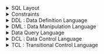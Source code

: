 
<details><summary>SQL Layout</summary><p>
  

```bash
___________________________________________________________________________________________________________________________________________________________________
Structure 			|Data				    |Query		       |Security	             |Consistency                         |
DDL : Data Definition Language	|DML : Data Manipulation Language   |DQL : Data Query Language |DCL : Data Control Language  |TCL : Transitional Control Language |
________________________________|___________________________________|__________________________|_____________________________|____________________________________|
Create				|Insert              		    |Select		       |Grand		             |*Commat			          |
Alter				|Updata				    |*Clause		       |*With Grand	             |*Rollback			          |	
Drop				|Delete				    |*Grouping		       |Deny   	                     |*Save Point			  |
Truncate			|Merge				    |*Distinct		       |Revoke		             |				          |
Select Into			|View				    |*Alias	               |			     |				          |
Index				|Temporary Tables		    |*Join 		       |			     |				          |
				|Procedure			    |*Set Operators            |			     |				          |
				|				    |*Sub Query		       |			     |				          |
				|				    |*Function	               |			     |				          |
________________________________|___________________________________|__________________________|_____________________________|____________________________________|


```

--------------------------------------------------------------------------------------------------
<p>
</details>

<details><summary>Constraints</summary><p>


```bash

What is a constraint, and why use constraints?
A set of conditions defining the type of data that can be input into each column of a table. 
Constraints ensure data integrity in a table and block undesired actions.

_____________________________________________________________________________________
Integrity	|Entity Integrity      |Referential Integrity     |Domain Integrity |
________________|______________________|__________________________|_________________|
--Constraint	|PK		       |FK	    	          |Data Type	    |
------------	|Identity	       |			  |Default	    |
------------	|Unique		       |			  |Null/Not Null    |
________________|______________________|__________________________|_________________|
--DB Object	|Index		       |Trigger			  |Rule		    |
------------	|Trigger	       |			  |Trigger	    |
________________|______________________|__________________________|_________________|

• NOT NULL Constraint: Ensures that a column cannot have a NULL value.
You must use the IS NULL or IS NOT NULL operators to check for a NULL value.

• DEFAULT Constraint: Provides a default value for a column when none is specified.

• UNIQUE Constraint: Ensures that all values in a column are different.

• PRIMARY Key: Uniquely identifies each row/record in a database table.

• FOREIGN Key: Uniquely identifies row/record in any of the given database tables. The relationship between 2 tables matches the Primary Key in one of the tables with a Foreign Key in the second table.

• CHECK Constraint: The CHECK constraint ensures that all the values in a column satisfy certain conditions.

• IDENTITY Constraint: a specific data type and constraint combination that automatically generates unique, incrementing values for a specific column in a table. 

• INDEX: Used to create and retrieve data from the database very quickly. it is assigned a ROWID for each row before it sorts out the data.

• TRIGGER: is like an automated sentry that reacts to specific events happening within the database
```
--------------------------------------------------------------------------------------------------

<p>
</details>

<details><summary>DDL : Data Definition Language</summary><p>

# Structure


## DDL => Database 
```bash

Syntax> CREATE DATABASE DatabaseName;
Syntax> DROP DATABASE DatabaseName;
Syntax> SHOW DATABASES;
Syntax> USE DatabaseName;
```
## DDL => Create Table
```bash


Syntax> Create Table:
CREATE TABLE table_ name(
column1 datatype,
column3 datatype,
.....
columnN datatype,
PRIMARY KEY( column_name ) );
----------------------------------------------------------------
SQL> CREATE TABLE CUSTOMERS(
ID 	INT NOT NULL,
NAME 	VARCHAR (20) NOT NULL,
AGE 	INT NOT NULL,
ADDRESS CHAR (25) ,
SALARY 	DECIMAL (18, 2),
PRIMARY KEY (ID));
~~~~~~~~~~~~~~~~~~~~~~~~~~~~~~~~~~~~~~~~~~~~~~~~~~~~~~~~~~~~~~~~~
Creating a Table from an Existing Table:
----------------------------------------------------------------
Syntax> CREATE TABLE NEW_TABLE_NAME AS
SELECT [ column1, column 2...columnN ]
FROM EXISTING_TABLE_NAME
[WHERE condition]
```
## DDL => Drop or Truncate Table
```bash
Syntax> Drop or Truncate TABLE table_ name;
```


## DDL => Alter Table
```bash
Add New Column:
Syntax> ALTER TABLE EXISTING_TABLE_NAME
ADD COLUNM columnN datatype
```
```bash
Change Exisit Column Data Type:
Syntax> ALTER TABLE EXISTING_TABLE_NAME
ALTER COLUNM columnN datatype
```
```bash
Alter Table Add Constraint:
Syntax> ALTER TABLE EXISTING_TABLE_NAME
ADD CONSTRAINT columnN Constraint
```
```bash
Drop Constraint:
Syntax> ALTER TABLE EXISTING_TABLE_NAME
DROP CONSTRAINT columnN Constraint
```
```bash
Drop Column:
Syntax> ALTER TABLE EXISTING_TABLE_NAME
DROP COLUNM columnN
```


## DDL => SELECT INTO 
```bash
SELECT INTO: The Direct Copycat
----------------------------------------------------------------
Definition: Takes a SELECT statement and directly inserts the results into a new table (permanent or temporary).
----------------------------------------------------------------
Syntax> SELECT [ column1, column 2...columnN ]
FROM EXISTING_TABLE_NAME
[WHERE condition]
INTO NEW_TABLE_NAME;
```
## DDL => INDEX -
```bash
What is an index?
----------------------------------------------------------------
A special data structure related to a database table and used for storing its important parts and enabling faster data search and retrieval. 
Indexes are especially efficient for large databases, where they significantly enhance query performance.
```
```bash
What types of indexes?
----------------------------------------------------------------
• Clustered Index: One special index that physically orders table data based on the indexed column(s). 
This can be very fast for retrieving data sorted by the indexed column but can impact write performance.
• Non-Clustered Index: The most common type, separate from the actual data, pointing to rows based on the indexed column(s). 
Offers a good balance between read and write performance.
• Unique Index: Ensures each value in the indexed column is unique, enforcing data integrity and uniqueness constraints
```
```bash
Syntax> CREATE INDEX:
CREATE INDEX [Index Type] index_name
ON table_ name;
----------------------------------------------------------------
Syntax> Single Column Indexes:
CREATE INDEX [Index Type] index_name
ON table_name (column_name);
----------------------------------------------------------------
Syntax> DROP INDEX:
DROP INDEX index_name;
```
```bash
When should indexes be avoided?
The following guidelines indicate when the use of an index should be reconsidered.
• Indexes should not be used on small tables.
• Tables that have frequent, large batch updates or insert operations.
• Indexes should not be used on columns that contain a high number of NULL values.
• Columns that are frequently manipulated should not be indexed.

```
<p>
</details>

<details><summary>DML : Data Manipulation Language</summary><p>

# 

```bash

~~~~~~~~~~~~~~~~~~~~~~~~~~~~~~~~~~~~~~~~~~~~~~~~~~~~~~~~~~~~~~~~~~~~~~~~~~~~~~~~~~~~~~~~~~~~~~~~~~~~~~~~~~~~~~~~~~~~~~~~~~~~~~~~~~~~~~~~~~~~~~~~~~~~~~~
Data
DML : Data Manipulation Language
_______________________________________________________________________________________________________________________________________________________

--------------------* DML => Insert *-------------------
Syntax> INSERT INTO TABLE_NAME
(column1, column2, column3,...columnN)]
VALUES (value1, value2, value3 ,...valueN);
_______________________________________________________________________________________________________________________________________________________
--------------------* DML => Update *-------------------
Syntax> UPDATE table_name
SET column1 = value1, column2
= value2...., columnN = valueN
WHERE [condition];
_______________________________________________________________________________________________________________________________________________________
--------------------* DML => Delete *-------------------
Syntax> DELETE FROM table_name
WHERE [condition];
_______________________________________________________________________________________________________________________________________________________
--------------------* DML => Merge *-------------------
Syntax> MERGE INTO target_table USING source_table
ON merge_condition
WHEN MATCHED THEN
  UPDATE SET column1 = value1, column2 = value2, ...
 
[WHEN NOT MATCHED THEN INSERT (column1, column2, ...) VALUES (value1, value2, ...)]
~~~~~~~~~~~~~~~~~~~~~~~~~~~~~~~~~~~~~~~~~~~~~~~~~~~~~~~~~~~~~~~~~~~~~~~~~~~~~~~~~~~~~~~~~~~~~~~~~~~~~~~~~~~~~~~~~~~~~~~~~~~~~~~~~~~~~~~~~~~~~~~~~~~~~~~
MERGE for SCD:
----------------------------------------------------------------
Implementing SCD types: The MERGE statement is particularly helpful for implementing different types of Slowly Changing Dimensions (SCDs). Here's how:
Type 1: Use UPDATE within WHEN MATCHED to update existing dimensions with new values.
Type 2: Use INSERT within WHEN NOT MATCHED to create new records with new values, while marking existing ones as inactive.
Type 3: Use a combination of UPDATE and INSERT with different conditions to handle historical data and new values.
----------------------------------------------------------------
Limitations:
----------------------------------------------------------------
Complex transformations: While MERGE can handle basic transformations, complex data manipulations might require additional logic or separate steps in your ETL process.
Performance: For very large datasets, the MERGE statement might be less efficient than separate INSERT and UPDATE statements due to its overhead.
----------------------------------------------------------------
Alternatives:
----------------------------------------------------------------
Separate statements: For simple ETL jobs, using separate INSERT and UPDATE statements can be more straightforward and efficient.
ETL tools: Many ETL tools offer specialized features for SCD implementations and complex data transformations.
_______________________________________________________________________________________________________________________________________________________
--------------------* DML => Create or Drop Views or Temp Tables *-------------------
Views
----------------------------------------------------------------
Definition: A virtual table based on a stored SQL query. They do not store data themselves but dynamically retrieve it from underlying tables based on the query definition.
----------------------------------------------------------------
Types:
Simple views: Based on a single SELECT statement.
Joined views: Combine data from multiple tables using JOIN operations.
Union views: Merge data from multiple SELECT statements into a single result set.
Materialized views: Pre-computed versions of views, potentially improving performance but requiring maintenance.
Indexed views: Allow efficient access using indexes, but come with additional overhead.
Security views: Restrict data access based on user permissions.
----------------------------------------------------------------
Use Cases:
• Structure data in a way that users or classes of users find natural or intuitive.
• Restrict access to the data in such a way that a user can see and (somet imes) modify exactly what they need and no more.
• Summarize data from various tables which can be used to generate reports.
~~~~~~~~~~~~~~~~~~~~~~~~~~~~~~~~~~~~~~~~~~~~~~~~~~~~~~~~~~~~~~~~~~~~~~~~~~~~~~~~~~~~~~~~~~~~~~~~~~~~~~~~~~~~~~~~~~~~~~~~~~~~~~~~~~~~~~~~~~~~~~~~~~~~~~~
Syntax> Create Views 
CREATE [VIEW | TEMPORARY TABLE] view_name AS
SELECT column1, column2.....
FROM table_name
WHERE [condi tion];
~~~~~~~~~~~~~~~~~~~~~~~~~~~~~~~~~~~~~~~~~~~~~~~~~~~~~~~~~~~~~~~~~~~~~~~~~~~~~~~~~~~~~~~~~~~~~~~~~~~~~~~~~~~~~~~~~~~~~~~~~~~~~~~~~~~~~~~~~~~~~~~~~~~~~~~
Syntax> Dropping Views
DROP VIEW view_name;
_______________________________________________________________________________________________________________________________________________________

--------------------* DML => Create or Drop Temporary Tables *-------------------

Temporary Tables
----------------------------------------------------------------
Definition: Tables created within a database session that exist only for the duration of that session. Disappear automatically when the session ends or is explicitly dropped.
----------------------------------------------------------------
Types:
Local temporary tables: Visible only to the current user session.
Global temporary tables: Accessible to all user sessions in the database, but exist only until the database is restarted.
----------------------------------------------------------------
Use Cases:
Storing intermediate results for complex calculations or data manipulation within a query.
Creating temporary workspaces for calculations or data transformations.
Sharing data within a session without modifying permanent tables.
~~~~~~~~~~~~~~~~~~~~~~~~~~~~~~~~~~~~~~~~~~~~~~~~~~~~~~~~~~~~~~~~~~~~~~~~~~~~~~~~~~~~~~~~~~~~~~~~~~~~~~~~~~~~~~~~~~~~~~~~~~~~~~~~~~~~~~~~~~~~~~~~~~~~~~~
Syntax> CREATE [GLOBAL] TEMPORARY TABLE AS Temp_Table_Name
column1 datatype,
column3 datatype,
.....
columnN datatype,
PRIMARY KEY( one or more columns ) );
~~~~~~~~~~~~~~~~~~~~~~~~~~~~~~~~~~~~~~~~~~~~~~~~~~~~~~~~~~~~~~~~~~~~~~~~~~~~~~~~~~~~~~~~~~~~~~~~~~~~~~~~~~~~~~~~~~~~~~~~~~~~~~~~~~~~~~~~~~~~~~~~~~~~~~~
Syntax> Dropping TEMPORARY TABLE
DROP TABLE Temp_Table_Name;		
_______________________________________________________________________________________________________________________________________________________
Choosing between Views and Temporary Tables:
----------------------------------------------------------------
Use a view when:
You need to present data in a specific format, filtered or aggregated, on a recurring basis.
You want to improve query readability and maintainability.
You need to restrict data access based on user permissions.
Use a temporary table when:
You need to store intermediate results for a specific query or session.
You need a temporary workspace for calculations or data transformations.
You don't want to modify permanent tables.
----------------------------------------------------------------
Key Considerations:
----------------------------------------------------------------
Performance: Views can be slower than accessing underlying tables directly, while temporary tables generally have lower performance than permanent tables.
Data Integrity: Views reflect changes in underlying tables, while temporary tables are isolated and do not affect data integrity.
Concurrency: Views and temporary tables can be used concurrently by different users, but be aware of potential locking issues.
_______________________________________________________________________________________________________________________________________________________

--------------------* DML => Procedures*-------------------
Procedures
----------------------------------------------------------------
Procedures are like pre-packaged mini-programs that encapsulate a series of SQL statements and logic. They offer several advantages for managing database operations and code reusability.
----------------------------------------------------------------
What Procedures Do:
----------------------------------------------------------------
Perform multiple actions: They execute a sequence of SQL statements, potentially including DML (Data Manipulation Language) for modifying data, DQL (Data Query Language) for retrieving data, and even control flow statements like loops and conditional branches.
Modularity and reusability: They encapsulate complex logic into reusable units, making code more organized and easier to maintain.
Parameters and input/output: They can accept input parameters and return output values, allowing flexibility in data manipulation and processing.
Transaction control: They can manage transactions explicitly using BEGIN, COMMIT, and ROLLBACK statements, ensuring data consistency.
Stored in the database: They are stored within the database itself, accessible by authorized users from different applications.
_______________________________________________________________________________________________________________________________________________________




```

<p>
</details>

<details><summary> Data Query Language </summary><p>


## ● Count:
```bash
_______________________________________________________________________________________________________________________________________________________
Query
DQL : Data Query Language
_______________________________________________________________________________________________________________________________________________________

--------------------* DQL => Select *-------------------
Select is a fundamental statement used to retrieve data from tables and views.
----------------------------------------------------------------
SELECT:
Syntax> SELECT column1, column2,columnN FROM table_ name;
_______________________________________________________________________________________________________________________________________________________

--------------------* DQL => Clause *-------------------
What is a clause?
A condition imposed on a SQL query to filter the data to obtain the desired result. Some examples are WHERE, LIMIT, HAVING, LIKE, AND, OR, ORDER BY, etc.
----------------------------------------------------------------
*WHERE Clause (Filter) is used within a SELECT, UPDATE, or DELETE statement to specify a condition that must be true for a row to be included in the result set or affected by the operation.
~~~~~~~~~~~~~~~~~~~~~~~~~~~~~~~~~~~~~~~~~~~~~~~~~~~~~~~~~~~~~~~~~~~~~~~~~~~~~~~~~~~~~~~~~~~~~~~~~~~~~~~~~~~~~~~~~~~~~~~~~~~~~~~~~~~~~~~~~~~~~~~~~~~~~~~
Syntax> SELECT column1, column2,
column
FROM table_name
WHERE [condition]
~~~~~~~~~~~~~~~~~~~~~~~~~~~~~~~~~~~~~~~~~~~~~~~~~~~~~~~~~~~~~~~~~~~~~~~~~~~~~~~~~~~~~~~~~~~~~~~~~~~~~~~~~~~~~~~~~~~~~~~~~~~~~~~~~~~~~~~~~~~~~~~~~~~~~~~
You can specify a condition using 
----------------------------------------------------------------
Comparison operators: Use operators like =, >, <, >=, <=, and != to compare values from columns.
Logical operators: Combine conditions using AND, OR, and NOT to create complex filters.
Functions: Use built-in functions for calculations, string manipulations, and other operations within the condition.)
_______________________________________________________________________________________________________________________________________________________
**The AND | OR Operator
----------------------------------------------------------------
Logical Operators:
AND: Returns TRUE only if both conditions connected by AND are TRUE. 
OR: Returns TRUE if at least one of the conditions connected by OR is TRUE. 
~~~~~~~~~~~~~~~~~~~~~~~~~~~~~~~~~~~~~~~~~~~~~~~~~~~~~~~~~~~~~~~~~~~~~~~~~~~~~~~~~~~~~~~~~~~~~~~~~~~~~~~~~~~~~~~~~~~~~~~~~~~~~~~~~~~~~~~~~~~~~~~~~~~~~~~
Syntax> SELECT column1, column2,
column
FROM table_name
WHERE [condition1] AND | OR [condi tion2]...AND | OR [conditionN];
_______________________________________________________________________________________________________________________________________________________
**LIKE | Wildcard
----------------------------------------------------------------
Used for pattern matching in strings.
• The percent sign (%)
• The underscore (_)
~~~~~~~~~~~~~~~~~~~~~~~~~~~~~~~~~~~~~~~~~~~~~~~~~~~~~~~~~~~~~~~~~~~~~~~~~~~~~~~~~~~~~~~~~~~~~~~~~~~~~~~~~~~~~~~~~~~~~~~~~~~~~~~~~~~~~~~~~~~~~~~~~~~~~~~
Syntax> SELECT FROM table_name
WHERE column [LIKE | Wildcard] ['XXXX%' | '%XXXX%' | 'XXXX_' | '_XXXX' | '_XXXX_']
_______________________________________________________________________________________________________________________________________________________
*ORDER BY Clause & SORTING
----------------------------------------------------------------
Results ascending or descending order, ascending order by default.
~~~~~~~~~~~~~~~~~~~~~~~~~~~~~~~~~~~~~~~~~~~~~~~~~~~~~~~~~~~~~~~~~~~~~~~~~~~~~~~~~~~~~~~~~~~~~~~~~~~~~~~~~~~~~~~~~~~~~~~~~~~~~~~~~~~~~~~~~~~~~~~~~~~~~~~
Syntax>  SELECT column -list
FROM table_name
[WHERE condition]
[ORDER BY column1, column2,
.. columnN] [ASC | DESC];
_______________________________________________________________________________________________________________________________________________________
*TOP, LIMIT or ROWNUM Clause
----------------------------------------------------------------
Limiting Results:
~~~~~~~~~~~~~~~~~~~~~~~~~~~~~~~~~~~~~~~~~~~~~~~~~~~~~~~~~~~~~~~~~~~~~~~~~~~~~~~~~~~~~~~~~~~~~~~~~~~~~~~~~~~~~~~~~~~~~~~~~~~~~~~~~~~~~~~~~~~~~~~~~~~~~~~
Syntax> SELECT TOP number | percent column name(s)
FROM table_name
WHERE [condition]
~~~~~~~~~~~~~~~~~~~~~~~~~~~~~~~~~~~~~~~~~~~~~~~~~~~~~~~~~~~~~~~~~~~~~~~~~~~~~~~~~~~~~~~~~~~~~~~~~~~~~~~~~~~~~~~~~~~~~~~~~~~~~~~~~~~~~~~~~~~~~~~~~~~~~~~
TOP (Transact-SQL): Returns the specified number of rows from the beginning.
SQL> SELECT TOP 3 * FROM CUSTOMERS;
~~~~~~~~~~~~~~~~~~~~~~~~~~~~~~~~~~~~~~~~~~~~~~~~~~~~~~~~~~~~~~~~~~~~~~~~~~~~~~~~~~~~~~~~~~~~~~~~~~~~~~~~~~~~~~~~~~~~~~~~~~~~~~~~~~~~~~~~~~~~~~~~~~~~~~~
LIMIT (MySQL, PostgreSQL): Returns the specified number of rows starting from a specific offset. 
SQL> SELECT * FROM CUSTOMERS LIMIT 3;
~~~~~~~~~~~~~~~~~~~~~~~~~~~~~~~~~~~~~~~~~~~~~~~~~~~~~~~~~~~~~~~~~~~~~~~~~~~~~~~~~~~~~~~~~~~~~~~~~~~~~~~~~~~~~~~~~~~~~~~~~~~~~~~~~~~~~~~~~~~~~~~~~~~~~~~
ROWNUM (Oracle): Returns a row number for each row, allowing filtering based on position.
SQL> SELECT * FROM CUSTOMERS WHERE ROWNUM <= 3;
_______________________________________________________________________________________________________________________________________________________

--------------------* DQL => Grouping *-------------------
*GROUP BY
----------------------------------------------------------------
GROUP BY: Groups rows based on specified columns. 
~~~~~~~~~~~~~~~~~~~~~~~~~~~~~~~~~~~~~~~~~~~~~~~~~~~~~~~~~~~~~~~~~~~~~~~~~~~~~~~~~~~~~~~~~~~~~~~~~~~~~~~~~~~~~~~~~~~~~~~~~~~~~~~~~~~~~~~~~~~~~~~~~~~~~~~
Syntax> SELECT column1, column2
FROM table_name
WHERE [ conditions ]
GROUP BY column1, column2
ORDER BY column1, column2
_______________________________________________________________________________________________________________________________________________________
**HAVING Clause
----------------------------------------------------------------
HAVING: Filters groups based on conditions after GROUP BY.
~~~~~~~~~~~~~~~~~~~~~~~~~~~~~~~~~~~~~~~~~~~~~~~~~~~~~~~~~~~~~~~~~~~~~~~~~~~~~~~~~~~~~~~~~~~~~~~~~~~~~~~~~~~~~~~~~~~~~~~~~~~~~~~~~~~~~~~~~~~~~~~~~~~~~~~
Syntax> SELECT column1, column2
FROM table1, table2
WHERE [ conditions ]
GROUP BY column1, column2
HAVING [ conditions ]
ORDER BY column1, column2
_______________________________________________________________________________________________________________________________________________________

--------------------* DQL => Distinct *-------------------
*Distinct Keyword
----------------------------------------------------------------
DISTINCT: Removes duplicate rows from the result set.
~~~~~~~~~~~~~~~~~~~~~~~~~~~~~~~~~~~~~~~~~~~~~~~~~~~~~~~~~~~~~~~~~~~~~~~~~~~~~~~~~~~~~~~~~~~~~~~~~~~~~~~~~~~~~~~~~~~~~~~~~~~~~~~~~~~~~~~~~~~~~~~~~~~~~~~
Syntax> SELECT DISTINCT column1,
column 2,.....co lumnN
FROM table_name
WHERE [condi tion]
_______________________________________________________________________________________________________________________________________________________

--------------------* DQL => Alias *-------------------
*Alias	
----------------------------------------------------------------
What is an alias?
A temporary name given to a table (or a column in a table) while executing a certain SQL query. 
~~~~~~~~~~~~~~~~~~~~~~~~~~~~~~~~~~~~~~~~~~~~~~~~~~~~~~~~~~~~~~~~~~~~~~~~~~~~~~~~~~~~~~~~~~~~~~~~~~~~~~~~~~~~~~~~~~~~~~~~~~~~~~~~~~~~~~~~~~~~~~~~~~~~~~~
TABLE ALIAS:
----------------------------------------------------------------
Syntax> SELECT column1, column 2....
FROM table_name AS alias_name 
WHERE [condition];
~~~~~~~~~~~~~~~~~~~~~~~~~~~~~~~~~~~~~~~~~~~~~~~~~~~~~~~~~~~~~~~~~~~~~~~~~~~~~~~~~~~~~~~~~~~~~~~~~~~~~~~~~~~~~~~~~~~~~~~~~~~~~~~~~~~~~~~~~~~~~~~~~~~~~~~
COLUMN ALIAS:
----------------------------------------------------------------
Syntax> SELECT column name AS alias_name FROM table_name
WHERE [condi tion];
_______________________________________________________________________________________________________________________________________________________

--------------------* DQL => Alias *-------------------
*Join
----------------------------------------------------------------
What is a join?
A clause used to combine and retrieve records from two or multiple tables. SQL tables can be joined based on the relationship between the columns of those tables. Check out our SQL joins tutorial for more context. 
----------------------------------------------------------------
What types of joins do you know?
• INNER JOIN:  – returns only those records that satisfy a defined join condition in both (or all) tables. It's a default SQL join.
• LEFT JOIN:  – returns all records from the left table and those records from the right table that satisfy a defined join condition.
• RIGHT JOIN: – returns all records from the right table and those records from the left table that satisfy a defined join condition.
• FULL JOIN: – returns all records from both (or all) tables. It can be considered as a combination of left and right joins.
~~~~~~~~~~~~~~~~~~~~~~~~~~~~~~~~~~~~~~~~~~~~~~~~~~~~~~~~~~~~~~~~~~~~~~~~~~~~~~~~~~~~~~~~~~~~~~~~~~~~~~~~~~~~~~~~~~~~~~~~~~~~~~~~~~~~~~~~~~~~~~~~~~~~~~~
Syntax> SELECT table1.column1, table2.colum n2... FROM table1
[INNER JOIN | LEFT JOIN | RIGHT JOIN | FULL JOIN] table2
ON table1.common_field = table2.common_field;
~~~~~~~~~~~~~~~~~~~~~~~~~~~~~~~~~~~~~~~~~~~~~~~~~~~~~~~~~~~~~~~~~~~~~~~~~~~~~~~~~~~~~~~~~~~~~~~~~~~~~~~~~~~~~~~~~~~~~~~~~~~~~~~~~~~~~~~~~~~~~~~~~~~~~~~
• SELF JOIN: is used to join a table to itself as if the table were two tables, temporarily renaming at least one table in the SQL statement.
~~~~~~~~~~~~~~~~~~~~~~~~~~~~~~~~~~~~~~~~~~~~~~~~~~~~~~~~~~~~~~~~~~~~~~~~~~~~~~~~~~~~~~~~~~~~~~~~~~~~~~~~~~~~~~~~~~~~~~~~~~~~~~~~~~~~~~~~~~~~~~~~~~~~~~~
SQL> SELECT
a.ID, b.NAME, a.SALARY
FROM CUSTOMERS a, CUSTOMERS b
WHERE a.SALARY < b.SALARY;
_______________________________________________________________________________________________________________________________________________________

--------------------* DQL => Set Operators *-------------------
*Set Operators
----------------------------------------------------------------
The Set operator is used to combine and manipulate the results of two or more SELECT.
----------------------------------------------------------------
What set operators do you know?
UNION – returns the records obtained by at least one of two queries (excluding duplicates)
UNION ALL – returns the records obtained by at least one of two queries (including duplicates)
INTERSECT – returns the records obtained by both queries
EXCEPT (called MINUS in MySQL and Oracle) – returns only the records obtained by the first query but not the second one
----------------------------------------------------------------
To use this, each SELECT statement must have
• The same number of columns selected
• The same number of column expressions
• The same data type
• Have them in the same order
~~~~~~~~~~~~~~~~~~~~~~~~~~~~~~~~~~~~~~~~~~~~~~~~~~~~~~~~~~~~~~~~~~~~~~~~~~~~~~~~~~~~~~~~~~~~~~~~~~~~~~~~~~~~~~~~~~~~~~~~~~~~~~~~~~~~~~~~~~~~~~~~~~~~~~~
SELECT column1 [, column2 ]
FROM table1 [, table2 ]
[WHERE condition]

[UNION | UNION ALL | INTERSECT | EXCEPT]

SELECT column1 [, column2 ]
FROM table1 [, table2 ]
[WHERE condition]
_______________________________________________________________________________________________________________________________________________________


--------------------* DQL => Sub Query *-------------------
*Sub Query	
----------------------------------------------------------------
What is a subquery?
Also called an inner query; a query placed inside another query, or an outer query. A subquery may occur in the clauses such as SELECT, FROM, WHERE, UPDATE, etc. It's also possible to have a subquery inside another subquery. The innermost subquery is run first, and its result is passed to the containing query (or subquery).
----------------------------------------------------------------
What types of SQL subqueries do you know?
Single-row – returns at most one row.
Multi-row – returns at least two rows.
Multi-column – returns at least two columns.
Correlated – a subquery related to the information from the outer query.
Nested – a subquery inside another subquery.
~~~~~~~~~~~~~~~~~~~~~~~~~~~~~~~~~~~~~~~~~~~~~~~~~~~~~~~~~~~~~~~~~~~~~~~~~~~~~~~~~~~~~~~~~~~~~~~~~~~~~~~~~~~~~~~~~~~~~~~~~~~~~~~~~~~~~~~~~~~~~~~~~~~~~~~
Syntax> SELECT outer_column1, outer_column2, ...
FROM outer_table_name
WHERE condition (
  SELECT inner_column1, inner_column2, ...
  FROM inner_table_name
  WHERE inner_condition
);
_______________________________________________________________________________________________________________________________________________________

--------------------* DQL => Function *-------------------
*Function
~~~~~~~~~~~~~~~~~~~~~~~~~~~~~~~~~~~~~~~~~~~~~~~~~~~~~~~~~~~~~~~~~~~~~~~~~~~~~~~~~~~~~~~~~~~~~~~~~~~~~~~~~~~~~~~~~~~~~~~~~~~~~~~~~~~~~~~~~~~~~~~~~~~~~~~
What types of SQL functions do you know?
----------------------------------------------------------------
Return a single value: Their primary purpose is to calculate or transform data and return a single result.
Aggregate functions – work on multiple, usually grouped records for the provided columns of a table, and return a single value (usually by group).
Scalar functions – work on each individual value and return a single value.
On the other hand, SQL functions can be built-in (defined by the system) or user-defined (created by the user for their specific needs).
~~~~~~~~~~~~~~~~~~~~~~~~~~~~~~~~~~~~~~~~~~~~~~~~~~~~~~~~~~~~~~~~~~~~~~~~~~~~~~~~~~~~~~~~~~~~~~~~~~~~~~~~~~~~~~~~~~~~~~~~~~~~~~~~~~~~~~~~~~~~~~~~~~~~~~~
What aggregate functions do you know?
----------------------------------------------------------------
AVG() – returns the average value
SUM() – returns the sum of values
MIN() – returns the minimum value
MAX() – returns the maximum value
COUNT() – returns the number of rows, including those with null values
FIRST() – returns the first value from a column
LAST()– returns the last value from a column
~~~~~~~~~~~~~~~~~~~~~~~~~~~~~~~~~~~~~~~~~~~~~~~~~~~~~~~~~~~~~~~~~~~~~~~~~~~~~~~~~~~~~~~~~~~~~~~~~~~~~~~~~~~~~~~~~~~~~~~~~~~~~~~~~~~~~~~~~~~~~~~~~~~~~~~
What scalar functions do you know?
----------------------------------------------------------------
LEN() (in other SQL flavors – LENGTH()) – returns the length of a string, including the blank spaces
UCASE() (in other SQL flavors – UPPER()) – returns a string converted to the upper case
LCASE() (in other SQL flavors – LOWER()) – returns a string converted to the lower case
INITCAP() – returns a string converted to the title case (i.e., each word of the string starts from a capital letter)
MID() (in other SQL flavors – SUBSTR()) – extracts a substring from a string
ROUND() – returns the numerical value rounded to a specified number of decimals
NOW() – returns the current date and time
~~~~~~~~~~~~~~~~~~~~~~~~~~~~~~~~~~~~~~~~~~~~~~~~~~~~~~~~~~~~~~~~~~~~~~~~~~~~~~~~~~~~~~~~~~~~~~~~~~~~~~~~~~~~~~~~~~~~~~~~~~~~~~~~~~~~~~~~~~~~~~~~~~~~~~~
What are character manipulation functions?
----------------------------------------------------------------
Character manipulation functions represent a subset of character functions, and they're used to modify the text data.
----------------------------------------------------------------
CONCAT() – joins two or more string values appending the second string to the end of the first one
SUBSTR() – returns a part of a string satisfying the provided start and end points
LENGTH() (in other SQL flavors – LEN()) – returns the length of a string, including the blank spaces
REPLACE() – replaces all occurrences of a defined substring in a provided string with another substring
INSTR() – returns the numeric position of a defined substring in a provided string
LPAD() and RPAD() – return the padding of the left-side/right-side character for right-justified/left-justified value
TRIM() – removes all the defined characters, as well as white spaces, from the left, right, or both ends of a provided string

_______________________________________________________________________________________________________________________________________________________



```


</p>

</details>

<details><summary>DCL : Data Control Language
</summary><p>
  

```bash
_______________________________________________________________________________________________________________________________________________________
Security
DCL : Data Control Language
_______________________________________________________________________________________________________________________________________________________

--------------------* DCL => Grand *-------------------
Grand	
----------------------------------------------------------------
Grants specific privileges (e.g., SELECT, INSERT, UPDATE, DELETE) on a database object (e.g., table, view, procedure) to a user or group.
~~~~~~~~~~~~~~~~~~~~~~~~~~~~~~~~~~~~~~~~~~~~~~~~~~~~~~~~~~~~~~~~~~~~~~~~~~~~~~~~~~~~~~~~~~~~~~~~~~~~~~~~~~~~~~~~~~~~~~~~~~~~~~~~~~~~~~~~~~~~~~~~~~~~~~~
Syntax> GRANT privilege ON object_name TO user/group;
_______________________________________________________________________________________________________________________________________________________

--------------------* DCL => Deny *-------------------
Deny
----------------------------------------------------------------
Explicitly prohibits specific privileges on an object to a user or group, even if they have been granted elsewhere.
~~~~~~~~~~~~~~~~~~~~~~~~~~~~~~~~~~~~~~~~~~~~~~~~~~~~~~~~~~~~~~~~~~~~~~~~~~~~~~~~~~~~~~~~~~~~~~~~~~~~~~~~~~~~~~~~~~~~~~~~~~~~~~~~~~~~~~~~~~~~~~~~~~~~~~~
Syntax> DENY privilege ON object_name TO user/group;
_______________________________________________________________________________________________________________________________________________________

--------------------* DCL  => Revoke *-------------------
Revoke	
----------------------------------------------------------------
Removes previously granted privileges from a user or group.
~~~~~~~~~~~~~~~~~~~~~~~~~~~~~~~~~~~~~~~~~~~~~~~~~~~~~~~~~~~~~~~~~~~~~~~~~~~~~~~~~~~~~~~~~~~~~~~~~~~~~~~~~~~~~~~~~~~~~~~~~~~~~~~~~~~~~~~~~~~~~~~~~~~~~~~
Syntax> REVOKE privilege ON object_name FROM user/group;
~~~~~~~~~~~~~~~~~~~~~~~~~~~~~~~~~~~~~~~~~~~~~~~~~~~~~~~~~~~~~~~~~~~~~~~~~~~~~~~~~~~~~~~~~~~~~~~~~~~~~~~~~~~~~~~~~~~~~~~~~~~~~~~~~~~~~~~~~~~~~~~~~~~~~~~


_______________________________________________________________________________________________________________________________________________________

```

</p>
</details>


<details><summary>TCL : Transitional Control Language
</summary><p>

# Consistency
## TCL: Transitional Control Language
```bash
Transactions have four standard properties, usually referred to by the acronym ACID.
• Atomicity: ensures that all operations within the work unit are completed successfully.
Otherwise, the transaction is aborted at the point of failure, and all the previous
operations are rolled back to their former state.
• Consistency: ensures that the database properly changes states upon a successfully committed transaction.
• Isolation: enables transactions to operate independently of and transparent to each other.
• Durability: ensures that the result or effect of a committed
~~~~~~~~~~~~~~~~~~~~~~~~~~~~~~~~~~~~~~~~~~~~~~~~~~~~~~~~~~~~~~~~~~~~~~~~~~~~~~~~~~~~~
transaction persists in case of a system failure.
----------------------------------------------------------------
The following commands are used to control transactions.
```
## TCL => COMMIT
```bash
• COMMIT: to save the changes.
----------------------------------------------------------------
Syntax> COMMIT;
```
## TCL => ROLLBACK
```bash
• ROLLBACK: to roll back the changes.
----------------------------------------------------------------
Syntax> ROLLBACK;
```
## TCL => SAVEPOINT
```bash
• SAVEPOINT: creates points within the groups of transactions to ROLLBACK.
----------------------------------------------------------------
Syntax> SAVEPOINT SAVEPO INT_NAME;
ROLLBACK TO SAVEPO INT_NAME;
```
## TCL => SET TRANSACTION
```bash
• SET TRANSACTION: Places a name on a transaction.
----------------------------------------------------------------
Syntax> SET TRANSACTION [ READ WRITE | READ ONLY ];
```
## TCL => The RELEASE SAVEPOINT
```bash
• The RELEASE SAVEPOINT
----------------------------------------------------------------
Syntax> RELEASE SAVEPOINT
SAVEPOINT NAME;
```

--------------------------------------------------------------------------------------------------
</p>
</details>  

